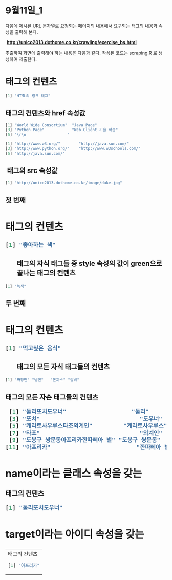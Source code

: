 # 9월11일_1

다음에 제시된 URL 문자열로 요청되는 페이지의 내용에서 요구되는 태그의 내용과 속성을 출력해 본다. 

​         **http://unico2013.dothome.co.kr/crawling/exercise_bs.html**

추출하여 화면에 출력해야 하는 내용은 다음과 같다. 작성된 코드는 scraping.R 로 생성하여 제출한다.

## <h1> 태그의 컨텐츠

```R
[1] "HTML의 링크 태그"
```



## <a> 태그의 컨텐츠와 href 속성값 

 ```R
[1] "World Wide Consortium"  "Java Page"             
[3] "Python Page"            "Web Client 기술 학습"  
[5] "\r\n                  "

[1] "http://www.w3.org/"        "http://java.sun.com/"     
[3] "http://www.python.org/"    "http://www.w3schools.com/"
[5] "http://java.sun.com/"  
 ```



## <img> 태그의 src 속성값

 ```R
[1] "http://unico2013.dothome.co.kr/image/duke.jpg"
 ```



## **첫 번째 <h2> 태그의 컨텐츠**

```R
[1] "좋아하는 색"
```



##  **<ul>** **태그의 자식 태그들 중 style 속성의 값이 green으로 끝나는 태그의 컨텐츠**

 ```R
[1] "녹색"
 ```



## **두 번째 <h2> 태그의 컨텐츠**

```R
[1] "먹고싶은 음식"
```



## **<ol>** **태그의 모든 자식 태그들의 컨텐츠** 

```R
[1] "짜장면" "냉면"   "돈까스" "갈비" 
```



## <table> 태그의 모든 자손 태그들의 컨텐츠 

```R
 [1] "둘리또치도우너"                   "둘리"                            
 [3] "또치"                             "도우너"                          
 [5] "케라토사우루스타조외계인"         "케라토사우루스"                  
 [7] "타조"                             "외계인"                          
 [9] "도봉구 쌍문동아프리카깐따삐아 별" "도봉구 쌍문동"                   
[11] "아프리카"                         "깐따삐아 별" 
```

 

## name이라는 클래스 속성을 갖는 <tr> 태그의 컨텐츠

 ```R
[1] "둘리또치도우너"
 ```



## target이라는 아이디 속성을 갖는 <td> 태그의 컨텐츠

```R
[1] "아프리카"
```

